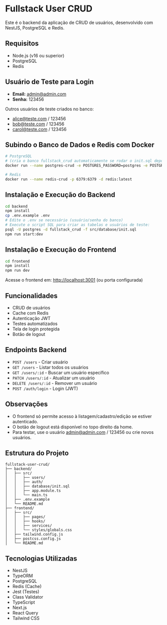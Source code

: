 # Fullstack User CRUD

Este é o backend da aplicação de CRUD de usuários, desenvolvido com NestJS, PostgreSQL e Redis.

## Requisitos

- Node.js (v16 ou superior)
- PostgreSQL
- Redis

## Usuário de Teste para Login

- **Email:** admin@admin.com
- **Senha:** 123456

Outros usuários de teste criados no banco:
- alice@teste.com / 123456
- bob@teste.com / 123456
- carol@teste.com / 123456

## Subindo o Banco de Dados e Redis com Docker

```bash
# PostgreSQL
# (cria o banco fullstack_crud automaticamente se rodar o init.sql depois)
docker run --name postgres-crud -e POSTGRES_PASSWORD=postgres -e POSTGRES_DB=fullstack_crud -p 5432:5432 -d postgres:16

# Redis
docker run --name redis-crud -p 6379:6379 -d redis:latest
```

## Instalação e Execução do Backend

```bash
cd backend
npm install
cp .env.example .env
# Edite o .env se necessário (usuário/senha do banco)
# Execute o script SQL para criar as tabelas e usuários de teste:
psql -U postgres -d fullstack_crud -f src/database/init.sql
npm run start:dev
```

## Instalação e Execução do Frontend

```bash
cd frontend
npm install
npm run dev
```

Acesse o frontend em: [http://localhost:3001](http://localhost:3001) (ou porta configurada)

## Funcionalidades
- CRUD de usuários
- Cache com Redis
- Autenticação JWT
- Testes automatizados
- Tela de login protegida
- Botão de logout

## Endpoints Backend
- `POST /users` - Criar usuário
- `GET /users` - Listar todos os usuários
- `GET /users/:id` - Buscar um usuário específico
- `PATCH /users/:id` - Atualizar um usuário
- `DELETE /users/:id` - Remover um usuário
- `POST /auth/login` - Login (JWT)

## Observações
- O frontend só permite acesso à listagem/cadastro/edição se estiver autenticado.
- O botão de logout está disponível no topo direito da home.
- Para testar, use o usuário admin@admin.com / 123456 ou crie novos usuários.

## Estrutura do Projeto

```
fullstack-user-crud/
├── backend/
│   ├── src/
│   │   ├── users/
│   │   ├── auth/
│   │   ├── database/init.sql
│   │   ├── app.module.ts
│   │   └── main.ts
│   ├── .env.example
│   └── README.md
├── frontend/
│   ├── src/
│   │   ├── pages/
│   │   ├── hooks/
│   │   ├── services/
│   │   └── styles/globals.css
│   ├── tailwind.config.js
│   ├── postcss.config.js
│   └── README.md
```

## Tecnologias Utilizadas
- NestJS
- TypeORM
- PostgreSQL
- Redis (Cache)
- Jest (Testes)
- Class Validator
- TypeScript
- Next.js
- React Query
- Tailwind CSS
